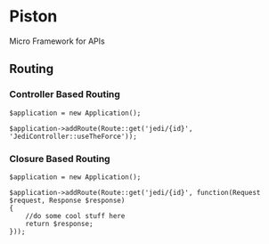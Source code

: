 # Piston
Micro Framework for APIs


## Routing

### Controller Based Routing

```
$application = new Application();

$application->addRoute(Route::get('jedi/{id}', 'JediController::useTheForce'));

```

### Closure Based Routing

```
$application = new Application();

$application->addRoute(Route::get('jedi/{id}', function(Request $request, Response $response)
{
    //do some cool stuff here
    return $response;
}));

```